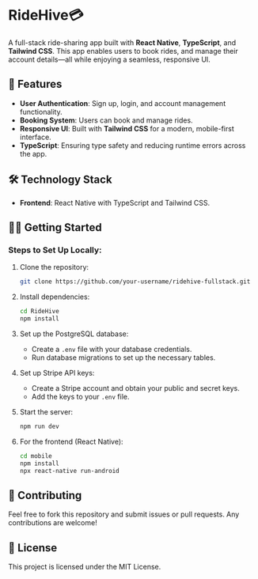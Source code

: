# RideHive💳

A full-stack ride-sharing app built with **React Native**, **TypeScript**,  and **Tailwind CSS**. This app enables users to book rides, and manage their account details—all while enjoying a seamless, responsive UI.

## 🚀 Features
- **User Authentication**: Sign up, login, and account management functionality.
- **Booking System**: Users can book and manage rides.
- **Responsive UI**: Built with **Tailwind CSS** for a modern, mobile-first interface.
- **TypeScript**: Ensuring type safety and reducing runtime errors across the app.

## 🛠️ Technology Stack
- **Frontend**: React Native with TypeScript and Tailwind CSS.

## 🧑‍💻 Getting Started

### Steps to Set Up Locally:

1. Clone the repository:
    ```bash
    git clone https://github.com/your-username/ridehive-fullstack.git
    ```
   
2. Install dependencies:
    ```bash
    cd RideHive
    npm install
    ```

3. Set up the PostgreSQL database:
   - Create a `.env` file with your database credentials.
   - Run database migrations to set up the necessary tables.

4. Set up Stripe API keys:
   - Create a Stripe account and obtain your public and secret keys.
   - Add the keys to your `.env` file.

5. Start the server:
    ```bash
    npm run dev
    ```

6. For the frontend (React Native):
    ```bash
    cd mobile
    npm install
    npx react-native run-android
    ```

## 🤝 Contributing
Feel free to fork this repository and submit issues or pull requests. Any contributions are welcome!

## 📄 License
This project is licensed under the MIT License.
